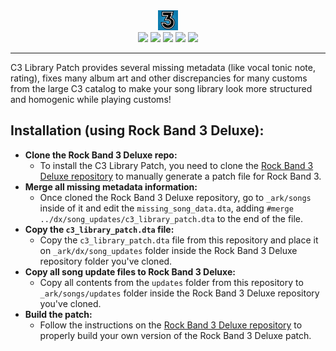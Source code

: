 <div align=center>
<img src='./images/rb3logo.webp' width='32px'>
</div>

<div align=center>
<img src='https://img.shields.io/github/last-commit/ruggeryiury/c3-library-patch?color=%23DDD&style=for-the-badge' /> <img src='https://img.shields.io/github/repo-size/ruggeryiury/c3-library-patch?style=for-the-badge' /> <img src='https://img.shields.io/github/issues/ruggeryiury/c3-library-patch?style=for-the-badge' /> <img src='https://img.shields.io/github/package-json/v/ruggeryiury/c3-library-patch?style=for-the-badge' /> <img src='https://img.shields.io/github/license/ruggeryiury/c3-library-patch?style=for-the-badge' />
</div>

- - - -

C3 Library Patch provides several missing metadata (like vocal tonic note, rating), fixes many album art and other discrepancies for many customs from the large C3 catalog to make your song library look more structured and homogenic while playing customs!

## Installation (using Rock Band 3 Deluxe):

- __Clone the Rock Band 3 Deluxe repo:__
  -  To install the C3 Library Patch, you need to clone the [Rock Band 3 Deluxe repository](https://github.com/hmxmilohax/rock-band-3-deluxe) to manually generate a patch file for Rock Band 3.
- __Merge all missing metadata information:__
  - Once cloned the Rock Band 3 Deluxe repository, go to `_ark/songs` inside of it and edit the `missing_song_data.dta`, adding `#merge ../dx/song_updates/c3_library_patch.dta` to the end of the file.
- __Copy the `c3_library_patch.dta` file:__
  - Copy the `c3_library_patch.dta` file from this repository and place it on `_ark/dx/song_updates` folder inside the Rock Band 3 Deluxe repository folder you've cloned.
- __Copy all song update files to Rock Band 3 Deluxe:__
  - Copy all contents from the `updates` folder from this repository to `_ark/songs/updates` folder inside the Rock Band 3 Deluxe repository you've cloned.
- __Build the patch:__
  - Follow the instructions on the [Rock Band 3 Deluxe repository](https://github.com/hmxmilohax/rock-band-3-deluxe) to properly build your own version of the Rock Band 3 Deluxe patch.